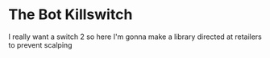 # The Bot Killswitch
I really want a switch 2 so here I'm gonna make a library directed at retailers to prevent scalping
